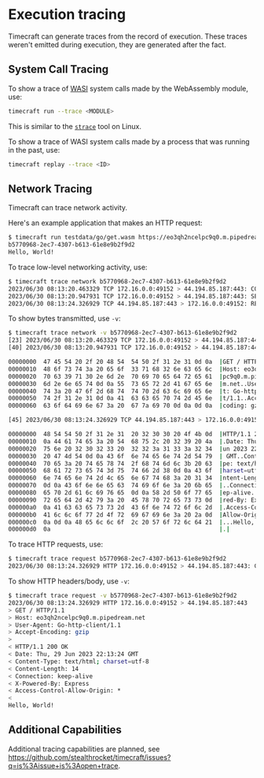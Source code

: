# Execution tracing

Timecraft can generate traces from the record of execution. These traces weren't emitted
during execution, they are generated after the fact.

## System Call Tracing

To show a trace of [WASI](https://wasi.dev/) system calls made by the WebAssembly module, use:

```bash
timecraft run --trace <MODULE>
```

This is similar to the [`strace`](https://man7.org/linux/man-pages/man1/strace.1.html) tool
on Linux.

To show a trace of WASI system calls made by a process that was running in the past, use:

```bash
timecraft replay --trace <ID>
```

## Network Tracing

Timecraft can trace network activity.

Here's an example application that makes an HTTP request:

```bash
$ timecraft run testdata/go/get.wasm https://eo3qh2ncelpc9q0.m.pipedream.net
b5770968-2ec7-4307-b613-61e8e9b2f9d2
Hello, World!
```

To trace low-level networking activity, use:

```bash
$ timecraft trace network b5770968-2ec7-4307-b613-61e8e9b2f9d2
2023/06/30 08:13:20.463329 TCP 172.16.0.0:49152 > 44.194.85.187:443: CONN EINPROGRESS
2023/06/30 08:13:20.947931 TCP 172.16.0.0:49152 > 44.194.85.187:443: SEND OK 112
2023/06/30 08:13:24.326929 TCP 44.194.85.187:443 > 172.16.0.0:49152: RECV OK 209
```

To show bytes transmitted, use `-v`:

```bash
$ timecraft trace network -v b5770968-2ec7-4307-b613-61e8e9b2f9d2
[23] 2023/06/30 08:13:20.463329 TCP 172.16.0.0:49152 > 44.194.85.187:443: CONN EINPROGRESS
[40] 2023/06/30 08:13:20.947931 TCP 172.16.0.0:49152 > 44.194.85.187:443: SEND OK 112

00000000  47 45 54 20 2f 20 48 54  54 50 2f 31 2e 31 0d 0a  |GET / HTTP/1.1..|
00000010  48 6f 73 74 3a 20 65 6f  33 71 68 32 6e 63 65 6c  |Host: eo3qh2ncel|
00000020  70 63 39 71 30 2e 6d 2e  70 69 70 65 64 72 65 61  |pc9q0.m.pipedrea|
00000030  6d 2e 6e 65 74 0d 0a 55  73 65 72 2d 41 67 65 6e  |m.net..User-Agen|
00000040  74 3a 20 47 6f 2d 68 74  74 70 2d 63 6c 69 65 6e  |t: Go-http-clien|
00000050  74 2f 31 2e 31 0d 0a 41  63 63 65 70 74 2d 45 6e  |t/1.1..Accept-En|
00000060  63 6f 64 69 6e 67 3a 20  67 7a 69 70 0d 0a 0d 0a  |coding: gzip....|

[45] 2023/06/30 08:13:24.326929 TCP 44.194.85.187:443 > 172.16.0.0:49152: RECV OK 209

00000000  48 54 54 50 2f 31 2e 31  20 32 30 30 20 4f 4b 0d  |HTTP/1.1 200 OK.|
00000010  0a 44 61 74 65 3a 20 54  68 75 2c 20 32 39 20 4a  |.Date: Thu, 29 J|
00000020  75 6e 20 32 30 32 33 20  32 32 3a 31 33 3a 32 34  |un 2023 22:13:24|
00000030  20 47 4d 54 0d 0a 43 6f  6e 74 65 6e 74 2d 54 79  | GMT..Content-Ty|
00000040  70 65 3a 20 74 65 78 74  2f 68 74 6d 6c 3b 20 63  |pe: text/html; c|
00000050  68 61 72 73 65 74 3d 75  74 66 2d 38 0d 0a 43 6f  |harset=utf-8..Co|
00000060  6e 74 65 6e 74 2d 4c 65  6e 67 74 68 3a 20 31 34  |ntent-Length: 14|
00000070  0d 0a 43 6f 6e 6e 65 63  74 69 6f 6e 3a 20 6b 65  |..Connection: ke|
00000080  65 70 2d 61 6c 69 76 65  0d 0a 58 2d 50 6f 77 65  |ep-alive..X-Powe|
00000090  72 65 64 2d 42 79 3a 20  45 78 70 72 65 73 73 0d  |red-By: Express.|
000000a0  0a 41 63 63 65 73 73 2d  43 6f 6e 74 72 6f 6c 2d  |.Access-Control-|
000000b0  41 6c 6c 6f 77 2d 4f 72  69 67 69 6e 3a 20 2a 0d  |Allow-Origin: *.|
000000c0  0a 0d 0a 48 65 6c 6c 6f  2c 20 57 6f 72 6c 64 21  |...Hello, World!|
000000d0  0a                                                |.|
```

To trace HTTP requests, use:

```bash
$ timecraft trace request b5770968-2ec7-4307-b613-61e8e9b2f9d2
2023/06/30 08:13:24.326929 HTTP 172.16.0.0:49152 > 44.194.85.187:443: GET / => 200 OK
```

To show HTTP headers/body, use `-v`:

```bash
$ timecraft trace request -v b5770968-2ec7-4307-b613-61e8e9b2f9d2
2023/06/30 08:13:24.326929 HTTP 172.16.0.0:49152 > 44.194.85.187:443
> GET / HTTP/1.1
> Host: eo3qh2ncelpc9q0.m.pipedream.net
> User-Agent: Go-http-client/1.1
> Accept-Encoding: gzip
>
< HTTP/1.1 200 OK
< Date: Thu, 29 Jun 2023 22:13:24 GMT
< Content-Type: text/html; charset=utf-8
< Content-Length: 14
< Connection: keep-alive
< X-Powered-By: Express
< Access-Control-Allow-Origin: *
<
Hello, World!
```

## Additional Capabilities

Additional tracing capabilities are planned, see https://github.com/stealthrocket/timecraft/issues?q=is%3Aissue+is%3Aopen+trace.

